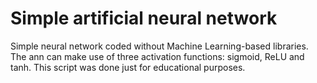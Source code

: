# Simple artificial neural network
Simple neural network coded without Machine Learning-based libraries. The ann can make use of three activation functions: sigmoid, ReLU and tanh. This script was done just for educational purposes.
